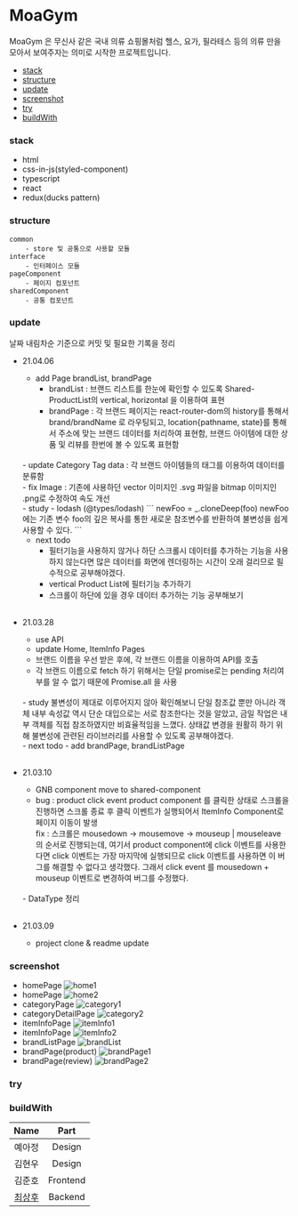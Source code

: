 MoaGym
===
MoaGym 은 무신사 같은 국내 의류 쇼핑몰처럼 헬스, 요가, 필라테스 등의 의류 만을 모아서 보여주자는 의미로 시작한 프로젝트입니다.

- [stack](#stack)
- [structure](#structure)
- [update](#update)
- [screenshot](#screenshot)
- [try](#try)
- [buildWith](#buildWith)

### stack

- html
- css-in-js(styled-component)
- typescript
- react
- redux(ducks pattern)

### structure

```
common
    - store 및 공통으로 사용할 모듈
interface
    - 인터페이스 모듈  
pageComponent
    - 페이지 컴포넌트
sharedComponent
    - 공통 컴포넌트

```

### update

날짜 내림차순 기준으로 커밋 및 필요한 기록을 정리
- 21.04.06
    - add Page brandList, brandPage
        - brandList : 브랜드 리스트를 한눈에 확인할 수 있도록 Shared-ProductList의 vertical, horizontal 을 이용하여 표현
        - brandPage : 각 브랜드 페이지는 react-router-dom의 history를 통해서 brand/brandName 로 라우팅되고, location{pathname, state}를 통해서 주소에 맞는 브랜드 데이터를 처리하여 표현함, 브랜드 아이템에 대한 상품 및 리뷰를 한번에 볼 수 있도록 표현함
    <br>
    - update Category Tag data : 각 브랜드 아이템들의 태그를 이용하여 데이터를 분류함  
    <br>
    - fix Image : 기존에 사용하던 vector 이미지인 .svg 파일을 bitmap 이미지인 .png로 수정하여 속도 개선
    <br>
    - study
        - lodash (@types/lodash)
            ```
            newFoo = _.cloneDeep(foo)
            newFoo 에는 기존 변수 foo의 깊은 복사를 통한 새로운 참조변수를 반환하여 불변성을 쉽게 사용할 수 있다.
            ```
    <br>
    
    - next todo
        - 필터기능을 사용하지 않거나 하단 스크롤시 데이터를 추가하는 기능을 사용하지 않는다면 많은 데이터를 화면에 렌더링하는 시간이 오래 걸리므로 필수적으로 공부해야겠다.
        - vertical Product List에 필터기능 추가하기
        - 스크롤이 하단에 있을 경우 데이터 추가하는 기능 공부해보기
    <br><br>
- 21.03.28
    - use API
    - update Home, ItemInfo Pages
    - 브랜드 이름을 우선 받은 후에, 각 브랜드 이름을 이용하여 API를 호출
    - 각 브랜드 이름으로 fetch 하기 위해서는 단일 promise로는 pending 처리여부를 알 수 없기 때문에 Promise.all 을 사용
    <br>
    - study
        불변성이 제대로 이루어지지 않아 확인해보니 단일 참조값 뿐만 아니라 객체 내부 속성값 역시 단순 대입으로는 서로 참조한다는 것을 알았고, 금일 작업은 내부 객체를 직접 참조하였지만 비효율적임을 느꼈다. 상태값 변경을 원활히 하기 위해 불변성에 관련된 라이브러리를 사용할 수 있도록 공부해야겠다.
    <br>
    - next todo
        - add brandPage, brandListPage
    <br><br>
- 21.03.10
    - GNB component move to shared-component
    - bug : product click event 
    product component 를 클릭한 상태로 스크롤을 진행하면 스크롤 종료 후 클릭 이벤트가 실행되어서 ItemInfo Component로 페이지 이동이 발생<br>
    fix : 스크롤은 mousedown -> mousemove -> mouseup | mouseleave 의 순서로 진행되는데, 여기서 product component에 click 이벤트를 사용한다면 click 이벤트는 가장 마지막에 실행되므로 click 이벤트를 사용하면 이 버그를 해결할 수 없다고 생각했다. 그래서 click event 를 mousedown + mouseup 이벤트로 변경하여 버그를 수정했다.
    <br>
    - DataType 정리
    <br><br>
- 21.03.09 
    - project clone & readme update

### screenshot

- homePage
![home1](./src/common/image/img_home1.PNG)
- homePage
![home2](./src/common/image/img_home2.PNG)
- categoryPage
![category1](./src/common/image/category1.PNG)
- categoryDetailPage
![category2](./src/common/image/category2.PNG)
- itemInfoPage
![itemInfo1](./src/common/image/img_ItemInfo1.PNG)
- itemInfoPage
![itemInfo2](./src/common/image/img_ItemInfo2.PNG)
- brandListPage
![brandList](./src/common/image/img_brandList.PNG)
- brandPage(product)
![brandPage1](./src/common/image/img_brandPage1.PNG)
- brandPage(review)
![brandPage2](./src/common/image/img_brandPage2.PNG)

### try

### buildWith

|Name|Part|
|:---:|:---:|
|예아정|Design|
|김현우|Design|
|김준호|Frontend|
|[최상후](https://github.com/Neungji-Baksal)|Backend|